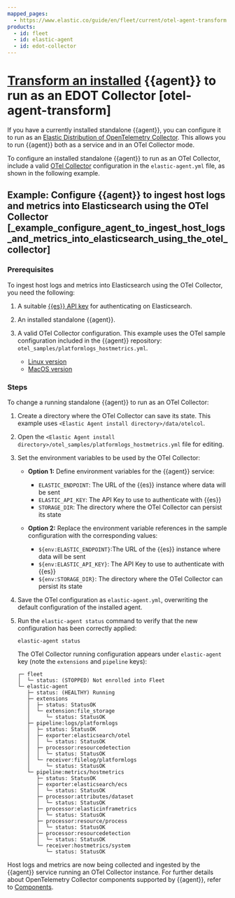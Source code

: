 ```yaml
---
mapped_pages:
  - https://www.elastic.co/guide/en/fleet/current/otel-agent-transform.html
products:
  - id: fleet
  - id: elastic-agent
  - id: edot-collector
---
```


# [Transform an installed](https://www.elastic.co/docs/reference/fleet/otel-agent) {{agent}} to run as an EDOT Collector [otel-agent-transform]

If you have a currently installed standalone {{agent}}, you can configure it to run as an [Elastic Distribution of OpenTelemetry Collector](otel-agent.md). This allows you to run {{agent}} both as a service and in an OTel Collector mode.

To configure an installed standalone {{agent}} to run as an OTel Collector, include a valid [OTel Collector](otel-agent.md) configuration in the `elastic-agent.yml` file, as shown in the following example.

## Example: Configure {{agent}} to ingest host logs and metrics into Elasticsearch using the OTel Collector [_example_configure_agent_to_ingest_host_logs_and_metrics_into_elasticsearch_using_the_otel_collector]

### Prerequisites

To ingest host logs and metrics into Elasticsearch using the OTel Collector, you need the following:

1. A suitable [{{es}} API key](grant-access-to-elasticsearch.md#create-api-key-standalone-agent) for authenticating on Elasticsearch.
2. An installed standalone {{agent}}.
3. A valid OTel Collector configuration. This example uses the OTel sample configuration included in the {{agent}} repository: `otel_samples/platformlogs_hostmetrics.yml`.

    * [Linux version](https://github.com/elastic/elastic-agent/blob/main/internal/pkg/otel/samples/linux/platformlogs_hostmetrics.yml)
    * [MacOS version](https://github.com/elastic/elastic-agent/blob/main/internal/pkg/otel/samples/darwin/platformlogs_hostmetrics.yml)

### Steps

To change a running standalone {{agent}} to run as an OTel Collector:

1. Create a directory where the OTel Collector can save its state. This example uses `<Elastic Agent install directory>/data/otelcol`.
2. Open the `<Elastic Agent install directory>/otel_samples/platformlogs_hostmetrics.yml` file for editing.
3. Set the environment variables to be used by the OTel Collector:

    * **Option 1:** Define environment variables for the {{agent}} service:

        * `ELASTIC_ENDPOINT`: The URL of the {{es}} instance where data will be sent
        * `ELASTIC_API_KEY`: The API Key to use to authenticate with {{es}}
        * `STORAGE_DIR`: The directory where the OTel Collector can persist its state

    * **Option 2:** Replace the environment variable references in the sample configuration with the corresponding values:

        * `${env:ELASTIC_ENDPOINT}`:The URL of the {{es}} instance where data will be sent
        * `${env:ELASTIC_API_KEY}`: The API Key to use to authenticate with {{es}}
        * `${env:STORAGE_DIR}`: The directory where the OTel Collector can persist its state

4. Save the OTel configuration as `elastic-agent.yml`, overwriting the default configuration of the installed agent.
5. Run the `elastic-agent status` command to verify that the new configuration has been correctly applied:

    ```shell
    elastic-agent status
    ```

    The OTel Collector running configuration appears under `elastic-agent` key (note the `extensions` and `pipeline` keys):

    ```shell
    ┌─ fleet
    │  └─ status: (STOPPED) Not enrolled into Fleet
    └─ elastic-agent
       ├─ status: (HEALTHY) Running
       ├─ extensions
       │  ├─ status: StatusOK
       │  └─ extension:file_storage
       │     └─ status: StatusOK
       ├─ pipeline:logs/platformlogs
       │  ├─ status: StatusOK
       │  ├─ exporter:elasticsearch/otel
       │  │  └─ status: StatusOK
       │  ├─ processor:resourcedetection
       │  │  └─ status: StatusOK
       │  └─ receiver:filelog/platformlogs
       │     └─ status: StatusOK
       └─ pipeline:metrics/hostmetrics
          ├─ status: StatusOK
          ├─ exporter:elasticsearch/ecs
          │  └─ status: StatusOK
          ├─ processor:attributes/dataset
          │  └─ status: StatusOK
          ├─ processor:elasticinframetrics
          │  └─ status: StatusOK
          ├─ processor:resource/process
          │  └─ status: StatusOK
          ├─ processor:resourcedetection
          │  └─ status: StatusOK
          └─ receiver:hostmetrics/system
             └─ status: StatusOK
    ```

Host logs and metrics are now being collected and ingested by the {{agent}} service running an OTel Collector instance. For further details about OpenTelemetry Collector components supported by {{agent}}, refer to [Components](opentelemetry://reference/edot-collector/components.md).
